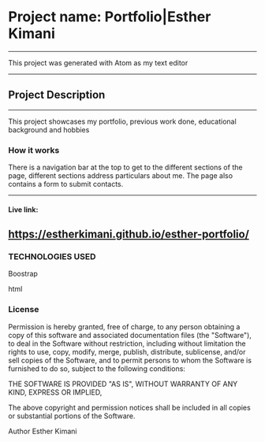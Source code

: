 # Project name: Portfolio|Esther Kimani
--------------------------------------------------------------
This project was generated with Atom as my text editor

--------------------------------------------------------------
## Project Description
--------------------------------------------------------------
This project showcases my portfolio, previous work done, educational background and hobbies

### How it works

There is a navigation bar at the top to get to the different sections of the page, different sections address particulars about me. The page also contains a form to submit contacts.

--------------------------------------------------------------
#### Live link:
https://estherkimani.github.io/esther-portfolio/
--------------------------------------------------------------

### TECHNOLOGIES USED

Boostrap 

html




### License

Permission is hereby granted, free of charge, to any person obtaining a copy of this software and associated documentation files (the "Software"), to deal in the Software without restriction, including without limitation the rights to use, copy, modify, merge, publish, distribute, sublicense, and/or sell copies of the Software, and to permit persons to whom the Software is furnished to do so, subject to the following conditions:

THE SOFTWARE IS PROVIDED "AS IS", WITHOUT WARRANTY OF ANY KIND, EXPRESS OR IMPLIED,


The above copyright and permission notices shall be included in all copies or substantial portions of the Software.

Author
Esther Kimani
